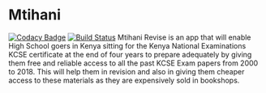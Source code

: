 # Mtihani
[![Codacy Badge](https://api.codacy.com/project/badge/Grade/54efc1f1e3c540e8ab36a75711a30d59)](https://app.codacy.com/manual/WadeQ/Mtihani?utm_source=github.com&utm_medium=referral&utm_content=WadeQ/Mtihani&utm_campaign=Badge_Grade_Dashboard)
[![Build Status](https://travis-ci.com/WadeQ/Mtihani.svg?branch=master)](https://travis-ci.com/WadeQ/Mtihani)
Mtihani Revise is an app that will enable High School goers in Kenya sitting for the Kenya National Examinations KCSE certificate at the end of  four years to prepare adequately by giving them free and reliable access to all the past KCSE Exam papers from 2000 to 2018. This will help them in revision and also in giving them cheaper access to these materials as they are expensively sold in bookshops.
